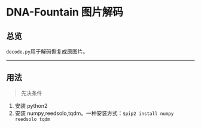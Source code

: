 # DNA-Fountain 图片解码


## 总览



`decode.py`用于解码恢复成原图片。


---

## 用法

> 先决条件

1. 安装 python2
2. 安装 numpy,reedsolo,tqdm。一种安装方式：`$pip2 install numpy reedsolo tqdm`
